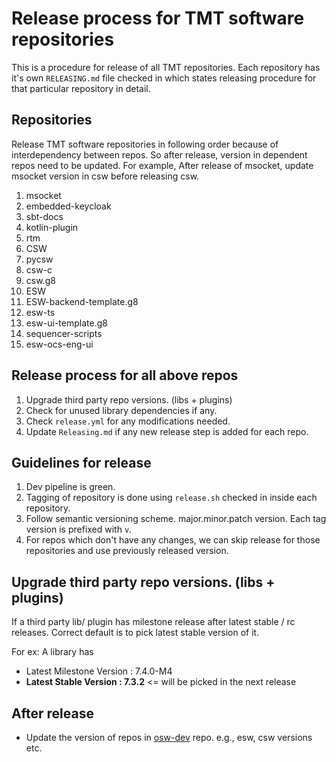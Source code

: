 # Release process for TMT software repositories

This is a procedure for release of all TMT repositories. Each repository has it's own `RELEASING.md` file checked in
which states releasing procedure for that particular repository in detail.

## Repositories

Release TMT software repositories in following order because of interdependency between repos. So after
release, version in dependent repos need to be updated.
For example,
After release of msocket, update msocket version in csw before releasing csw.

1. msocket
1. embedded-keycloak
1. sbt-docs
1. kotlin-plugin
1. rtm
1. CSW
1. pycsw
1. csw-c
1. csw.g8
1. ESW
1. ESW-backend-template.g8
1. esw-ts
1. esw-ui-template.g8
1. sequencer-scripts
1. esw-ocs-eng-ui

## Release process for all above repos

1. Upgrade third party repo versions. (libs + plugins)
1. Check for unused library dependencies if any.
1. Check `release.yml` for any modifications needed.
1. Update `Releasing.md` if any new release step is added for each repo.

## Guidelines for release

1. Dev pipeline is green.
1. Tagging of repository is done using `release.sh` checked in inside each repository.
1. Follow semantic versioning scheme. major.minor.patch version. Each tag version is prefixed with `v`.
1. For repos which don't have any changes, we can skip release for those repositories and use previously released version.

## Upgrade third party repo versions. (libs + plugins)

If a third party lib/ plugin has milestone release after latest stable / rc releases. Correct default is to pick latest stable version of it.

For ex: A library has

- Latest Milestone Version : 7.4.0-M4
- **Latest Stable Version : 7.3.2**       <= will be picked in the next release

## After release 

- Update the version of repos in [osw-dev](https://github.com/tmtsoftware/osw-dev) repo. e.g., esw, csw versions etc.
